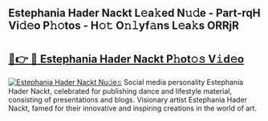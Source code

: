 ## Estephania Hader Nackt L𝚎a𝚔ed N𝚞𝚍e - Part-rqH Vi𝚍𝚎o P𝚑𝚘tos - H𝚘𝚝 O𝚗𝚕yf𝚊ns L𝚎a𝚔s ORRjR

# <h2><a href="http://kfcirrp.oniu.top/?m=Estephania+Hader+Nackt">🔗👉 🔴 Estephania Hader Nackt P𝚑ot𝚘𝚜 V𝚒d𝚎o</a></h2>

[![Estephania Hader Nackt Nu𝚍e𝚜](https://i.imgur.com/0qMVB7G.gif)](http://kfcirrp.oniu.top/?m=Estephania+Hader+Nackt)
Social media personality Estephania Hader Nackt, celebrated for publishing dance and lifestyle material, consisting of presentations and blogs. Visionary artist Estephania Hader Nackt, famed for their innovative and inspiring creations in the world of art.  
